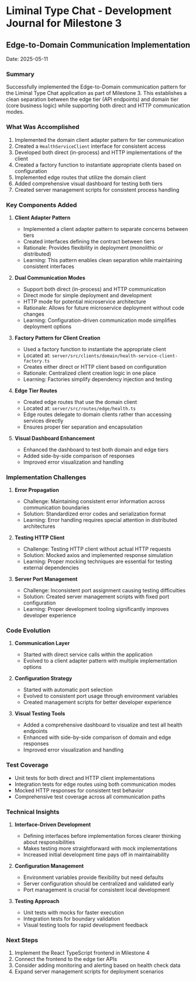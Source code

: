 # Liminal Type Chat - Development Journal for Milestone 3

## Edge-to-Domain Communication Implementation

Date: 2025-05-11

### Summary

Successfully implemented the Edge-to-Domain communication pattern for the Liminal Type Chat application as part of Milestone 3. This establishes a clean separation between the edge tier (API endpoints) and domain tier (core business logic) while supporting both direct and HTTP communication modes.

### What Was Accomplished

1. Implemented the domain client adapter pattern for tier communication
2. Created a `HealthServiceClient` interface for consistent access
3. Developed both direct (in-process) and HTTP implementations of the client
4. Created a factory function to instantiate appropriate clients based on configuration
5. Implemented edge routes that utilize the domain client
6. Added comprehensive visual dashboard for testing both tiers
7. Created server management scripts for consistent process handling

### Key Components Added

1. **Client Adapter Pattern**
   - Implemented a client adapter pattern to separate concerns between tiers
   - Created interfaces defining the contract between tiers
   - Rationale: Provides flexibility in deployment (monolithic or distributed)
   - Learning: This pattern enables clean separation while maintaining consistent interfaces

2. **Dual Communication Modes**
   - Support both direct (in-process) and HTTP communication
   - Direct mode for simple deployment and development
   - HTTP mode for potential microservice architecture
   - Rationale: Allows for future microservice deployment without code changes
   - Learning: Configuration-driven communication mode simplifies deployment options

3. **Factory Pattern for Client Creation**
   - Used a factory function to instantiate the appropriate client
   - Located at: `server/src/clients/domain/health-service-client-factory.ts`
   - Creates either direct or HTTP client based on configuration
   - Rationale: Centralized client creation logic in one place
   - Learning: Factories simplify dependency injection and testing

4. **Edge Tier Routes**
   - Created edge routes that use the domain client
   - Located at: `server/src/routes/edge/health.ts`
   - Edge routes delegate to domain clients rather than accessing services directly
   - Ensures proper tier separation and encapsulation

5. **Visual Dashboard Enhancement**
   - Enhanced the dashboard to test both domain and edge tiers
   - Added side-by-side comparison of responses
   - Improved error visualization and handling

### Implementation Challenges

1. **Error Propagation**
   - Challenge: Maintaining consistent error information across communication boundaries
   - Solution: Standardized error codes and serialization format
   - Learning: Error handling requires special attention in distributed architectures

2. **Testing HTTP Client**
   - Challenge: Testing HTTP client without actual HTTP requests
   - Solution: Mocked axios and implemented response simulation
   - Learning: Proper mocking techniques are essential for testing external dependencies

3. **Server Port Management**
   - Challenge: Inconsistent port assignment causing testing difficulties
   - Solution: Created server management scripts with fixed port configuration
   - Learning: Proper development tooling significantly improves developer experience

### Code Evolution

1. **Communication Layer**
   - Started with direct service calls within the application
   - Evolved to a client adapter pattern with multiple implementation options

2. **Configuration Strategy**
   - Started with automatic port selection
   - Evolved to consistent port usage through environment variables
   - Created management scripts for better developer experience

3. **Visual Testing Tools**
   - Added a comprehensive dashboard to visualize and test all health endpoints
   - Enhanced with side-by-side comparison of domain and edge responses
   - Improved error visualization and handling

### Test Coverage

- Unit tests for both direct and HTTP client implementations
- Integration tests for edge routes using both communication modes
- Mocked HTTP responses for consistent test behavior
- Comprehensive test coverage across all communication paths

### Technical Insights

1. **Interface-Driven Development**
   - Defining interfaces before implementation forces clearer thinking about responsibilities
   - Makes testing more straightforward with mock implementations
   - Increased initial development time pays off in maintainability

2. **Configuration Management**
   - Environment variables provide flexibility but need defaults
   - Server configuration should be centralized and validated early
   - Port management is crucial for consistent local development

3. **Testing Approach**
   - Unit tests with mocks for faster execution
   - Integration tests for boundary validation
   - Visual testing tools for rapid development feedback

### Next Steps

1. Implement the React TypeScript frontend in Milestone 4
2. Connect the frontend to the edge tier APIs
3. Consider adding monitoring and alerting based on health check data
4. Expand server management scripts for deployment scenarios
